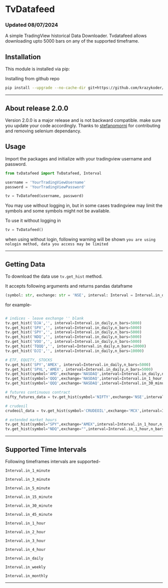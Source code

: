 # **TvDatafeed**
### Updated 08/07/2024

A simple TradingView historical Data Downloader. Tvdatafeed allows downloading upto 5000 bars on any of the supported timeframe.

## Installation

This module is installed via pip:

Installing from github repo

```sh
pip install --upgrade --no-cache-dir git+https://github.com/krazykoder/tvdatafeed.git
```

---

## About release 2.0.0

Version 2.0.0 is a major release and is not backward compatible. make sure you update your code accordingly. Thanks to [stefanomorni](https://github.com/stefanomorni) for contributing and removing selenium dependancy.

## Usage

Import the packages and initialize with your tradingview username and password.

```python
from tvDatafeed import TvDatafeed, Interval

username = 'YourTradingViewUsername'
password = 'YourTradingViewPassword'

tv = TvDatafeed(username, password)
```

You may use without logging in, but in some cases tradingview may limit the symbols and some symbols might not be available.

To use it without logging in

```python
tv = TvDatafeed()
```

when using without login, following warning will be shown `you are using nologin method, data you access may be limited`

---

## Getting Data

To download the data use `tv.get_hist` method.

It accepts following arguments and returns pandas dataframe

```python
(symbol: str, exchange: str = 'NSE', interval: Interval = Interval.in_daily, n_bars: int = 10, fut_contract: int | None = None, extended_session: bool = False) -> DataFrame)
```

for example-

```python

# indices - leave exchange '' blank
tv.get_hist('DJA','', interval=Interval.in_daily,n_bars=5000)
tv.get_hist('SPX','', interval=Interval.in_daily,n_bars=5000)
tv.get_hist('SPY','', interval=Interval.in_daily,n_bars=5000)
tv.get_hist('NDQ','', interval=Interval.in_daily,n_bars=5000)
tv.get_hist('VOO','', interval=Interval.in_daily,n_bars=5000)
tv.get_hist('TQQQ','', interval=Interval.in_daily,n_bars=10000)
tv.get_hist('DJI','', interval=Interval.in_daily,n_bars=10000)

# ETF, EQUITY, STOCKS
tv.get_hist('SPY','AMEX', interval=Interval.in_daily,n_bars=5000)
tv.get_hist('SPXL','AMEX', interval=Interval.in_daily,n_bars=5000)
tv.get_hist(symbol='AMD',exchange='NASDAQ',interval=Interval.in_daily,n_bars=10000)
tv.get_hist(symbol='QQQ',exchange='NASDAQ',interval=Interval.in_1_hour,n_bars=10000)
tv.get_hist(symbol='QQQ',exchange='NASDAQ',interval=Interval.in_30_minute,n_bars=10000)

# futures continuous contract
nifty_futures_data = tv.get_hist(symbol='NIFTY',exchange='NSE',interval=Interval.in_1_hour,n_bars=1000,fut_contract=1)

# crudeoil
crudeoil_data = tv.get_hist(symbol='CRUDEOIL',exchange='MCX',interval=Interval.in_1_hour,n_bars=5000,fut_contract=1)

# extended market hours
tv.get_hist(symbol="SPY",exchange="AMEX",interval=Interval.in_1_hour,n_bars=500, extended_session=True)
tv.get_hist(symbol="NDQ",exchange="",interval=Interval.in_1_hour,n_bars=500, extended_session=True)

```

---
## Supported Time Intervals

Following timeframes intervals are supported-

`Interval.in_1_minute`

`Interval.in_3_minute`

`Interval.in_5_minute`

`Interval.in_15_minute`

`Interval.in_30_minute`

`Interval.in_45_minute`

`Interval.in_1_hour`

`Interval.in_2_hour`

`Interval.in_3_hour`

`Interval.in_4_hour`

`Interval.in_daily`

`Interval.in_weekly`

`Interval.in_monthly`

---

